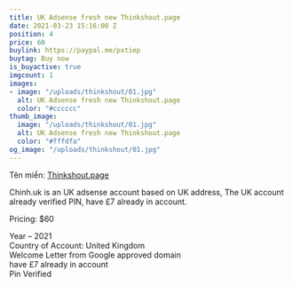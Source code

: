 ```yaml
---
title: UK Adsense fresh new Thinkshout.page
date: 2021-03-23 15:16:00 Z
position: 4
price: 60
buylink: https://paypal.me/pxtiep
buytag: Buy now
is_buyactive: true
imgcount: 1
images:
- image: "/uploads/thinkshout/01.jpg"
  alt: UK Adsense fresh new Thinkshout.page
  color: "#cccccc"
thumb_image:
  image: "/uploads/thinkshout/01.jpg"
  alt: UK Adsense fresh new Thinkshout.page
  color: "#fffdfa"
og_image: "/uploads/thinkshout/01.jpg"
---
```


Tên miền: [Thinkshout.page](https://Thinkshout.page)

Chinh.uk is an UK adsense account based on UK address, The UK account already verified PIN, have £7 already in account.

Pricing: $60

Year – 2021 <br>
Country of Account: United Kingdom <br>
Welcome Letter from Google approved domain<br> 
have £7 already in account<br> 
Pin Verified